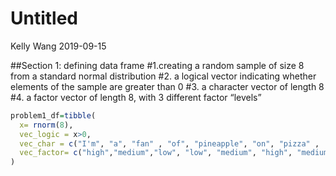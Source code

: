 Untitled
================
Kelly Wang
2019-09-15

\#\#Section 1: defining data frame \#1.creating a random sample of size
8 from a standard normal distribution \#2. a logical vector indicating
whether elements of the sample are greater than 0 \#3. a character
vector of length 8 \#4. a factor vector of length 8, with 3 different
factor “levels”

``` r
problem1_df=tibble(
  x= rnorm(8),
  vec_logic = x>0,
  vec_char = c("I'm", "a", "fan" , "of", "pineapple", "on", "pizza" ,   "yum!"),
  vec_factor= c("high","medium","low", "low", "medium", "high", "medium","medium")
)
```
